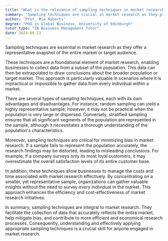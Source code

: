 ```yaml
---
title: "What is the relevance of sampling techniques in market research?"
summary: "Sampling techniques are crucial in market research as they provide a representative snapshot of the entire market or target audience."
author: "Prof. Mia Roberts"
degree: "PhD in Global Business, University of Edinburgh"
tutor_type: "IB Business Management Tutor"
date: 2024-08-23
---
```


Sampling techniques are essential in market research as they offer a representative snapshot of the entire market or target audience.

These techniques are a foundational element of market research, enabling businesses to collect data from a subset of the population. This data can then be extrapolated to draw conclusions about the broader population or target market. This approach is particularly valuable in scenarios where it is impractical or impossible to gather data from every individual within a market.

There are several types of sampling techniques, each with its own advantages and disadvantages. For instance, random sampling can yield a highly representative sample; however, it may not be practical when the population is very large or dispersed. Conversely, stratified sampling ensures that all significant segments of the population are represented in the sample, although it necessitates a thorough understanding of the population's characteristics.

Moreover, sampling techniques are critical for minimizing bias in market research. If a sample fails to represent the population accurately, the research findings may be distorted, leading to misleading conclusions. For example, if a company surveys only its most loyal customers, it may overestimate the overall satisfaction levels of its entire customer base.

In addition, these techniques allow businesses to manage the costs and time associated with market research effectively. By concentrating on a smaller, yet representative sample, organizations can gather valuable insights without the need to survey every individual in the market. This approach enhances the efficiency and cost-effectiveness of market research initiatives.

In summary, sampling techniques are integral to market research. They facilitate the collection of data that accurately reflects the entire market, help mitigate bias, and contribute to more efficient and economical research processes. Consequently, understanding and effectively applying appropriate sampling techniques is a crucial skill for anyone engaged in market research.
    